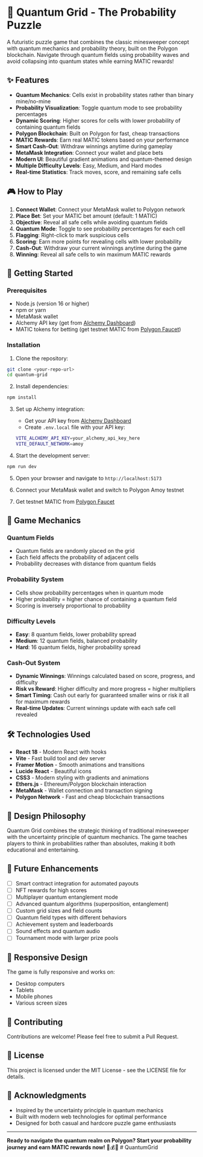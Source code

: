 # 🌌 Quantum Grid - The Probability Puzzle

A futuristic puzzle game that combines the classic minesweeper concept with quantum mechanics and probability theory, built on the Polygon blockchain. Navigate through quantum fields using probability waves and avoid collapsing into quantum states while earning MATIC rewards!

## ✨ Features

- **Quantum Mechanics**: Cells exist in probability states rather than binary mine/no-mine
- **Probability Visualization**: Toggle quantum mode to see probability percentages
- **Dynamic Scoring**: Higher scores for cells with lower probability of containing quantum fields
- **Polygon Blockchain**: Built on Polygon for fast, cheap transactions
- **MATIC Rewards**: Earn real MATIC tokens based on your performance
- **Smart Cash-Out**: Withdraw winnings anytime during gameplay
- **MetaMask Integration**: Connect your wallet and place bets
- **Modern UI**: Beautiful gradient animations and quantum-themed design
- **Multiple Difficulty Levels**: Easy, Medium, and Hard modes
- **Real-time Statistics**: Track moves, score, and remaining safe cells

## 🎮 How to Play

1. **Connect Wallet**: Connect your MetaMask wallet to Polygon network
2. **Place Bet**: Set your MATIC bet amount (default: 1 MATIC)
3. **Objective**: Reveal all safe cells while avoiding quantum fields
4. **Quantum Mode**: Toggle to see probability percentages for each cell
5. **Flagging**: Right-click to mark suspicious cells
6. **Scoring**: Earn more points for revealing cells with lower probability
7. **Cash-Out**: Withdraw your current winnings anytime during the game
8. **Winning**: Reveal all safe cells to win maximum MATIC rewards

## 🚀 Getting Started

### Prerequisites
- Node.js (version 16 or higher)
- npm or yarn
- MetaMask wallet
- Alchemy API key (get from [Alchemy Dashboard](https://dashboard.alchemy.com/))
- MATIC tokens for betting (get testnet MATIC from [Polygon Faucet](https://faucet.polygon.technology/))

### Installation

1. Clone the repository:
```bash
git clone <your-repo-url>
cd quantum-grid
```

2. Install dependencies:
```bash
npm install
```

3. Set up Alchemy integration:
   - Get your API key from [Alchemy Dashboard](https://dashboard.alchemy.com/)
   - Create `.env.local` file with your API key:
   ```bash
   VITE_ALCHEMY_API_KEY=your_alchemy_api_key_here
   VITE_DEFAULT_NETWORK=amoy
   ```

4. Start the development server:
```bash
npm run dev
```

5. Open your browser and navigate to `http://localhost:5173`

6. Connect your MetaMask wallet and switch to Polygon Amoy testnet

7. Get testnet MATIC from [Polygon Faucet](https://faucet.polygon.technology/)

## 🎯 Game Mechanics

### Quantum Fields
- Quantum fields are randomly placed on the grid
- Each field affects the probability of adjacent cells
- Probability decreases with distance from quantum fields

### Probability System
- Cells show probability percentages when in quantum mode
- Higher probability = higher chance of containing a quantum field
- Scoring is inversely proportional to probability

### Difficulty Levels
- **Easy**: 8 quantum fields, lower probability spread
- **Medium**: 12 quantum fields, balanced probability
- **Hard**: 16 quantum fields, higher probability spread

### Cash-Out System
- **Dynamic Winnings**: Winnings calculated based on score, progress, and difficulty
- **Risk vs Reward**: Higher difficulty and more progress = higher multipliers
- **Smart Timing**: Cash out early for guaranteed smaller wins or risk it all for maximum rewards
- **Real-time Updates**: Current winnings update with each safe cell revealed

## 🛠️ Technologies Used

- **React 18** - Modern React with hooks
- **Vite** - Fast build tool and dev server
- **Framer Motion** - Smooth animations and transitions
- **Lucide React** - Beautiful icons
- **CSS3** - Modern styling with gradients and animations
- **Ethers.js** - Ethereum/Polygon blockchain interaction
- **MetaMask** - Wallet connection and transaction signing
- **Polygon Network** - Fast and cheap blockchain transactions

## 🎨 Design Philosophy

Quantum Grid combines the strategic thinking of traditional minesweeper with the uncertainty principle of quantum mechanics. The game teaches players to think in probabilities rather than absolutes, making it both educational and entertaining.

## 🔮 Future Enhancements

- [ ] Smart contract integration for automated payouts
- [ ] NFT rewards for high scores
- [ ] Multiplayer quantum entanglement mode
- [ ] Advanced quantum algorithms (superposition, entanglement)
- [ ] Custom grid sizes and field counts
- [ ] Quantum field types with different behaviors
- [ ] Achievement system and leaderboards
- [ ] Sound effects and quantum audio
- [ ] Tournament mode with larger prize pools

## 📱 Responsive Design

The game is fully responsive and works on:
- Desktop computers
- Tablets
- Mobile phones
- Various screen sizes

## 🤝 Contributing

Contributions are welcome! Please feel free to submit a Pull Request.

## 📄 License

This project is licensed under the MIT License - see the LICENSE file for details.

## 🎉 Acknowledgments

- Inspired by the uncertainty principle in quantum mechanics
- Built with modern web technologies for optimal performance
- Designed for both casual and hardcore puzzle game enthusiasts

---

**Ready to navigate the quantum realm on Polygon? Start your probability journey and earn MATIC rewards now!** 🌌💰✨
#   Q u a n t u m G r i d  
 